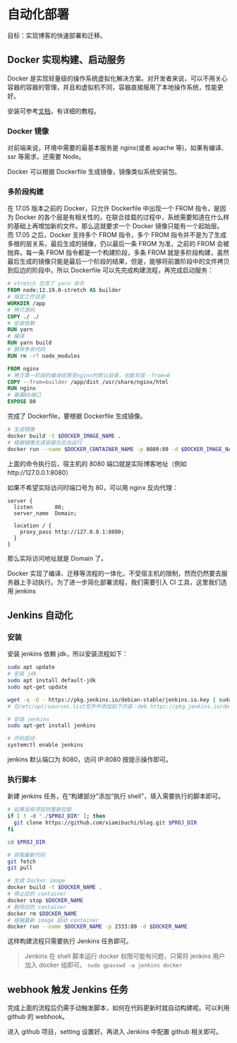 # 自动化部署

目标：实现博客的快速部署和迁移。

## Docker 实现构建、启动服务

Docker 是实现轻量级的操作系统虚拟化解决方案。对开发者来说，可以不用关心容器的容器的管理，并且和虚拟机不同，容器直接服用了本地操作系统，性能更好。

安装可参考[文档](https://docs.docker.com/)，有详细的教程。

### Docker 镜像

对前端来说，环境中需要的最基本服务是 nginx(或者 apache 等)，如果有编译、ssr 等需求，还需要 Node。

Docker 可以根据 Dockerfile 生成镜像，镜像类似系统安装包。

### 多阶段构建

在 17.05 版本之前的 Docker，只允许 Dockerfile 中出现一个 FROM 指令，是因为 Docker 的各个层是有相关性的，在联合挂载的过程中，系统需要知道在什么样的基础上再增加新的文件。那么这就要求一个 Docker 镜像只能有一个起始层。
而 17.05 之后，Docker 支持多个 FROM 指令，多个 FROM 指令并不是为了生成多根的层关系，最后生成的镜像，仍以最后一条 FROM 为准，之前的 FROM 会被抛弃。每一条 FROM 指令都是一个构建阶段，多条 FROM 就是多阶段构建，虽然最后生成的镜像只能是最后一个阶段的结果，但是，能够将前置阶段中的文件拷贝到后边的阶段中。所以 Dockerfile 可以先完成构建流程，再完成启动服务：

```dockerfile
# stretch 包含了 yarn 命令
FROM node:12.19.0-stretch AS builder
# 指定工作目录
WORKDIR /app
# 拷贝源码
COPY ./ ./
# 安装依赖
RUN yarn
# 编译
RUN yarn build
# 删除多余代码
RUN rm -rf node_modules

FROM nginx
# 拷贝第一阶段的编译结果至nginx的默认目录，也能写成--from=0
COPY --from=builder /app/dist /usr/share/nginx/html
RUN nginx
# 暴露80端口
EXPOSE 80
```

完成了 Dockerfile，要根据 Dockerfile 生成镜像。

```bash
# 生成镜像
docker build -t $DOCKER_IMAGE_NAME .
# 根据镜像生成容器在后台运行
docker run --name $DOCKER_CONTAINER_NAME -p 8080:80 -d $DOCKER_IMAGE_NAME
```

上面的命令执行后，宿主机的 8080 端口就是实际博客地址（例如http://127.0.0.1:8080）

如果不希望实际访问时端口号为 80，可以用 nginx 反向代理：

```nginx
server {
  listen       80;
  server_name  Domain;

  location / {
    proxy_pass http://127.0.0.1:8080;
  }
}
```

那么实际访问地址就是 Domain 了。

Docker 实现了编译、迁移等流程的一体化，不受宿主机的限制，然而仍然要去服务器上手动执行。为了进一步简化部署流程，我们需要引入 CI 工具，这里我们选用 jenkins

## Jenkins 自动化

### 安装

安装 jenkins 依赖 jdk，所以安装流程如下：

```bash
sudo apt update
# 安装 jdk
sudo apt install default-jdk
sudo apt-get update

wget -q -O - https://pkg.jenkins.io/debian-stable/jenkins.io.key | sudo apt-key add -
# 在/etc/apt/sources.list文件中添加如下内容：deb https://pkg.jenkins.io/debian-stable binary/

# 安装 jenkins
sudo apt-get install jenkins

# 开机启动
systemctl enable jenkins
```

jenkins 默认端口为 8080，访问 IP:8080 按提示操作即可。

### 执行脚本

新建 jenkins 任务，在“构建部分”添加“执行 shell”，填入需要执行的脚本即可。

```bash
# 如果没有项目则重新拉取
if [ ! -d "./$PROJ_DIR" ]; then
  git clone https://github.com/xiamibuchi/blog.git $PROJ_DIR
fi

cd $PROJ_DIR

# 获取最新代码
git fetch
git pull

# 生成 Docker image
docker build -t $DOCKER_NAME .
# 停止旧的 container
docker stop $DOCKER_NAME
# 删除旧的 container
docker rm $DOCKER_NAME
# 根据最新 image 启动 container
docker run --name $DOCKER_NAME -p 2333:80 -d $DOCKER_NAME
```

这样构建流程只需要执行 Jenkins 任务即可。

> Jenkins 在 shell 脚本运行 docker 权限可能有问题，只需将 jenkins 用户加入 docker 组即可。
> `sudo gpasswd -a jenkins docker`

## webhook 触发 Jenkins 任务

完成上面的流程后仍需手动触发脚本，如何在代码更新时就自动构建呢。可以利用 github 的 webhook。

进入 github 项目，setting 设置好。再进入 Jenkins 中配置 github 相关即可。
